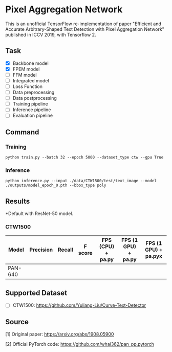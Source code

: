 # Pixel Aggregation Network
This is an unofficial TensorFlow re-implementation of paper "Efficient and Accurate Arbitrary-Shaped Text Detection with Pixel Aggregation Network" published in ICCV 2019, with Tensorflow 2.

## Task

- [x] Backbone model
- [x] FPEM model
- [ ] FFM model
- [ ] Integrated model
- [ ] Loss Function
- [ ] Data preprocessing
- [ ] Data postprocessing
- [ ] Training pipeline
- [ ] Inference pipeline
- [ ] Evaluation pipeline

## Command

### Training

``
python train.py --batch 32 --epoch 5000 --dataset_type ctw --gpu True
``

### Inference

``
python inference.py --input ./data/CTW1500/test/text_image --model ./outputs/model_epoch_0.pth --bbox_type poly
``

## Results
*Default with ResNet-50 model.

### CTW1500

Model   | Precision | Recall | F score | FPS (CPU) + pa.py   | FPS (1 GPU) + pa.py | FPS (1 GPU) + pa.pyx |
------- | --------- | ------ | ------- | ------------------- | ------------------- | -------------------- |
PAN-640 |           |        |         |                     |                     |                      |

## Supported Dataset

- [ ] CTW1500: https://github.com/Yuliang-Liu/Curve-Text-Detector

## Source

[1] Original paper: https://arxiv.org/abs/1908.05900

[2] Official PyTorch code: https://github.com/whai362/pan_pp.pytorch
